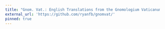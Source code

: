 ```yaml
---
title: "Gnom. Vat.: English Translations from the Gnomologium Vaticanum"
external_url: 'https://github.com/ryanfb/gnomvat/'
pinned: true
---
```

